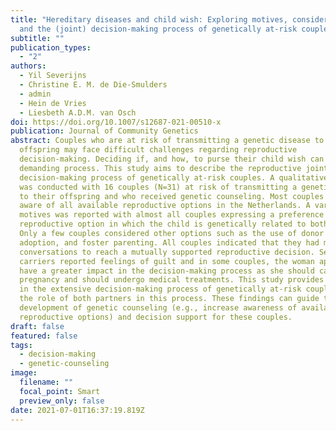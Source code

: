 ```yaml
---
title: "Hereditary diseases and child wish: Exploring motives, considerations,
  and the (joint) decision-making process of genetically at-risk couples"
subtitle: ""
publication_types:
  - "2"
authors:
  - Yil Severijns
  - Christine E. M. de Die-Smulders
  - admin
  - Hein de Vries
  - Liesbeth A.D.M. van Osch
doi: https://doi.org/10.1007/s12687-021-00510-x
publication: Journal of Community Genetics
abstract: Couples who are at risk of transmitting a genetic disease to their
  offspring may face difficult challenges regarding reproductive
  decision-making. Deciding if, and how, to purse their child wish can be a
  demanding process. This study aims to describe the reproductive joint
  decision-making process of genetically at-risk couples. A qualitative study
  was conducted with 16 couples (N=31) at risk of transmitting a genetic disease
  to their offspring and who received genetic counseling. Most couples were not
  aware of all available reproductive options in the Netherlands. A variety of
  motives was reported with almost all couples expressing a preference towards a
  reproductive option in which the child is genetically related to both parents.
  Only a few couples considered other options such as the use of donor gametes,
  adoption, and foster parenting. All couples indicated that they had multiple
  conversations to reach a mutually supported reproductive decision. Several
  carriers reported feelings of guilt and in some couples, the woman appeared to
  have a greater impact in the decision-making process as she should carry a
  pregnancy and should undergo medical treatments. This study provides insight
  in the extensive decision-making process of genetically at-risk couples and
  the role of both partners in this process. These findings can guide the
  development of genetic counseling (e.g., increase awareness of available
  reproductive options) and decision support for these couples.
draft: false
featured: false
tags:
  - decision-making
  - genetic-counseling
image:
  filename: ""
  focal_point: Smart
  preview_only: false
date: 2021-07-01T16:37:19.819Z
---
```

